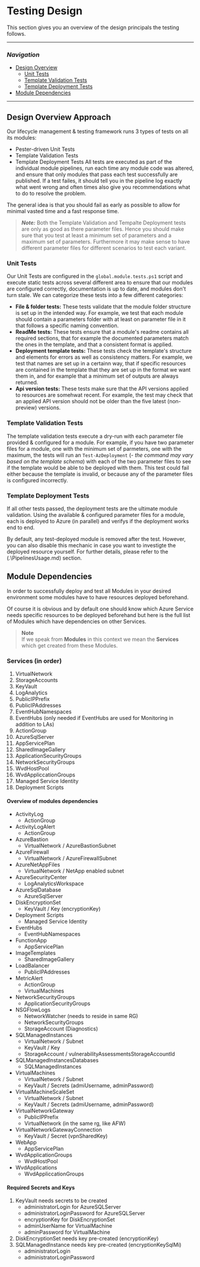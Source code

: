 # Testing Design

This section gives you an overview of the design principals the testing follows.

---
### _Navigation_
- [Design Overview](#Design-Overview)
  - [Unit Tests](#unit-tests)
  - [Template Validation Tests](#template-validation-tests)
  - [Template Deployment Tests](#template-deployment-tests)
- [Module Dependencies](#Module-Dependencies)
---


## Design Overview  Approach

Our lifecycle management & testing framework runs 3 types of tests on all its modules:
- Pester-driven Unit Tests
- Template Validation Tests
- Template Deployment Tests
All tests are executed as part of the individual module pipelines, run each time any module code was altered, and ensure that only modules that pass each test successfully are published. If a test failes, it should tell you in the pipeline log exactly what went wrong and often times also give you recommendations what to do to resolve the problem.

The general idea is that you should fail as early as possible to allow for minimal vasted time and a fast response time.

> ***Note:*** Both the Template Validation and Tempalte Deployment tests are only as good as there parameter files. Hence you should make sure that you test at least a minimum set of parameters and a maximum set of parameters. Furthermore it may make sense to have different parameter files for different scenarios to test each variant.

### Unit Tests
Our Unit Tests are configured in the `global.module.tests.ps1` script and execute static tests across several different area to ensure that our modules are configured correctly, documentation is up to date, and modules don't turn stale.
We can categorize these tests into a few different categories:

- **File & folder tests:** These tests validate that the module folder structure is set up in the intended way. For example, we test that each module should contain a parameters folder with at least on parameter file in it that follows a specific naming convention.
- **ReadMe tests:** These tests ensure that a module's readme contains all required sections, that for example the documented parameters match the ones in the template, and that a consistent format is applied.
- **Deployment template tests:** These tests check the template's structure and elements for errors as well as consistency matters. For example, we test that names are set up in a certainn way, that if specific resources are contained in the template that they are set up in the format we want them in, and for example that a minimum set of outputs are always returned.
- **Api version tests:** These tests make sure that the API versions applied to resources are somehwat recent. For example, the test may check that an applied API version should not be older than the five latest (non-preview) versions.

### Template Validation Tests
The template validation tests execute a dry-run with each parameter file provided & configured for a module. For example, if you have two parameter files for a module, one with the minimum set of parmeters, one with the maximum, the tests will run an `Test-AzDeployment` (_- the command may vary based on the template schema_) with each of the two parameter files to see if the template would be able to be deployed with them. This test could fail either because the template is invalid, or because any of the parameter files is configured incorrectly.

### Template Deployment Tests
If all other tests passed, the deployment tests are the ultimate module validation. Using the available & configured parameter files for a module, each is deployed to Azure (in parallel) and verifys if the deployment works end to end.

By default, any test-deployed module is removed after the test. However, you can also disable this mechanic in case you want to investigte the deployed resource yourself. For further details, please refer to the (.\PipelinesUsage.md) section.

## Module Dependencies
In order to successfully deploy and test all Modules in your desired environment some modules have to have resources deployed beforehand.

Of course it is obvious and by default one should know which Azure Service needs specific resources to be deployed beforehand but here is the full list of Modules which have dependencies on other Services.

> **Note**<br>
If we speak from **Modules** in this context we mean the **Services** which get created from these Modules.

### Services (in order)
1. VirtualNetwork
1. StorageAccounts
1. KeyVault
1. LogAnalytics
1. PublicIPPrefix
1. PublicIPAddresses
1. EventHubNamespaces
1. EventHubs (only needed if EventHubs are used for Monitoring in addition to LAs)
1. ActionGroup
1. AzureSqlServer
1. AppServicePlan
1. SharedImageGallery
1. ApplicationSecurityGroups
1. NetworkSecurityGroups
1. WvdHostPool
1. WvdAppliccationGroups
1. Managed Service Identity
1. Deployment Scripts

#### Overview of modules dependencies

- ActivityLog
  - ActionGroup
- ActivityLogAlert
  - ActionGroup
- AzureBastion
  - VirtualNetwork / AzureBastionSubnet
- AzureFirewall
  - VirtualNetwork / AzureFirewallSubnet
- AzureNetAppFiles
  - VirtualNetwork / NetApp enabled subnet
- AzureSecurityCenter
  - LogAnalyticsWorkspace
- AzureSqlDatabase
  - AzureSqlServer
- DiskEncryptionSet
  - KeyVault / Key (encryptionKey)
- Deployment Scripts
  - Managed Service Identity
- EventHubs
  - EventHubNamespaces
- FunctionApp
  - AppServicePlan
- ImageTemplates
  - SharedImageGallery
- LoadBalancer
  - PublicIPAddresses
- MetricAlert
  - ActionGroup
  - VirtualMachines
- NetworkSecurityGroups
  - ApplicationSecurityGroups
- NSGFlowLogs
  - NetworkWatcher (needs to reside in same RG)
  - NetworkSecurityGroups
  - StorageAccount (Diagnostics)
- SQLManagedInstances
  - VirtualNetwork / Subnet
  - KeyVault / Key
  - StorageAccount / vulnerabilityAssessmentsStorageAccountId
- SQLManagedInstancesDatabases
  - SQLManagedInstances
- VirtualMachines
  - VirtualNetwork / Subnet
  - KeyVault / Secrets (admiUsername, adminPassword)
- VirtualMachineScaleSet
  - VirtualNetwork / Subnet
  - KeyVault / Secrets (admiUsername, adminPassword)
- VirtualNetworkGateway
  - PublicIPPrefix
  - VirtualNetwork (in the same rg, like AFW)
- VirtualNetworkGatewayConnection
  - KeyVault / Secret (vpnSharedKey)
- WebApp
  - AppServicePlan
- WvdApplicationGroups
  - WvdHostPool
- WvdApplications
  - WvdAppliccationGroups

#### Required Secrets and Keys

1. KeyVault needs secrets to be created
   - administratorLogin for AzureSQLServer
   - administratorLoginPassword for AzureSQLServer
   - encryptionKey for DiskEncryptionSet
   - adminUserName for VirtualMachine
   - adminPassword for VirtualMachine
1. DiskEncryptionSet needs key pre-created (encryptionKey)
1. SQLManagedInstance needs key pre-created (encryptionKeySqlMi)
   - administratorLogin
   - administratorLoginPassword
